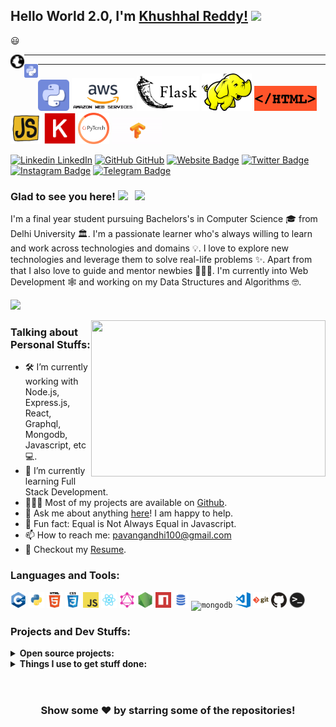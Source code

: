 ## Hello World 2.0, I'm [Khushhal Reddy!](https://github.com/KKhushhalR2405/) <img src="https://raw.githubusercontent.com/iampavangandhi/iampavangandhi/master/gifs/Hi.gif" width="30px"></h2>  :smiley:

[<img align="left" alt="codeSTACKr.com" width="22px" src="https://raw.githubusercontent.com/iconic/open-iconic/master/svg/globe.svg" />][website]

---------------------------------------------------------------------------------------------------------------------------------------------------------------------------------

[<img align="left" alt="https://github.com/KKhushhalR2405/" width="22px" src="https://github.com/KKhushhalR2405/Bio/blob/master/python%20gif.gif" />][website]


---------------------------------------------------------------------------------------------------------------------------------------------------------------------------------

<img src="https://github.com/KKhushhalR2405/Bio/blob/master/python%20gif.gif" width="50px"></h2>
<img src="https://github.com/KKhushhalR2405/Bio/blob/master/aws.gif" width="100px"></h2>
<img src="https://github.com/KKhushhalR2405/Bio/blob/master/flask.png" width="100px"></h2>
<img src="https://github.com/KKhushhalR2405/Bio/blob/master/hadoop.jpg" width="80px"></h2>
<img src="https://github.com/KKhushhalR2405/Bio/blob/master/html.gif" width="100px"></h2>
<img src="https://github.com/KKhushhalR2405/Bio/blob/master/javascript.gif" width="50px"></h2>
<img src="https://github.com/KKhushhalR2405/Bio/blob/master/keras.png" width="50px"></h2>
<img src="https://github.com/KKhushhalR2405/Bio/blob/master/pytorch.gif" width="50px"></h2>
<img src="https://github.com/KKhushhalR2405/Bio/blob/master/tensorflow.gif" width="80px"></h2>






[![Linkedin](https://i.stack.imgur.com/gVE0j.png) LinkedIn](https://www.linkedin.com/in/khushhalreddy/)
[![GitHub](https://i.stack.imgur.com/tskMh.png) GitHub](https://github.com/KKhushhalR2405/)
[![Website Badge](https://img.shields.io/badge/Portfolio%20Website-3b5998?style=flat-square&logo=google-chrome&logoColor=white)](https://iampavangandhi.github.io/)
[![Twitter Badge](https://img.shields.io/badge/-@iampavangandhi-00acee?style=flat-square&logo=Twitter&logoColor=white)](https://twitter.com/iampavangandhi)
[![Instagram Badge](https://img.shields.io/badge/-@iampavangandhi-e4405f?style=flat-square&logo=Instagram&logoColor=white)](https://instagram.com/iampavangandhi/)
[![Telegram Badge](https://img.shields.io/badge/-@iampavangandhi-0088cc?style=flat-square&logo=Telegram&logoColor=white)](https://t.me/iampavangandhi)

### Glad to see you here! <img src="https://raw.githubusercontent.com/iampavangandhi/iampavangandhi/master/gifs/emoji.gif" width="27px"> &nbsp; ![](https://visitor-badge.glitch.me/badge?page_id=iampavangandhi.iampavangandhi&style=flat-square&color=0088cc)

I'm a final year student pursuing Bachelors's in Computer Science 🎓 from Delhi University 🏛. I'm a passionate learner who's always willing to learn and work across technologies and domains 💡. I love to explore new technologies and leverage them to solve real-life problems ✨. Apart from that I also love to guide and mentor newbies 👨🏻‍💻. I'm currently into Web Development 🕸️ and working on my Data Structures and Algorithms 🤓.

[![](https://gitwar.herokuapp.com/badge?username=iampavangandhi&label=Gitwar%20Profile%20Score&style=for-the-badge&color=0088cc)](https://gitwar.herokuapp.com/)

<img align="right" height="250" width="375" alt="" src="https://raw.githubusercontent.com/iampavangandhi/iampavangandhi/master/gifs/coder.gif" />

### Talking about Personal Stuffs:

- 🛠 I’m currently working with Node.js, Express.js, React, <br /> Graphql, Mongodb, Javascript, etc 💻.
- 🚀 I’m currently learning Full Stack Development.
- 👨🏻‍💻 Most of my projects are available on [Github](https://github.com/iampavangandhi).
- 💬 Ask me about anything [here](https://github.com/iampavangandhi/iampavangandhi/issues/2)! I am happy to help.
- 👾 Fun fact: Equal is Not Always Equal in Javascript.
- 📫 How to reach me: pavangandhi100@gmail.com
- 📝 Checkout my [Resume](https://github.com/iampavangandhi/iampavangandhi/blob/master/resume.pdf).

### Languages and Tools:

<code><img height="25" src="https://raw.githubusercontent.com/github/explore/80688e429a7d4ef2fca1e82350fe8e3517d3494d/topics/cpp/cpp.png" alt="cpp"></code>
<code><img height="25" src="https://raw.githubusercontent.com/github/explore/80688e429a7d4ef2fca1e82350fe8e3517d3494d/topics/python/python.png" alt="python"></code>
<code><img height="25" src="https://raw.githubusercontent.com/github/explore/80688e429a7d4ef2fca1e82350fe8e3517d3494d/topics/html/html.png" alt="html"></code>
<code><img height="25" src="https://raw.githubusercontent.com/github/explore/80688e429a7d4ef2fca1e82350fe8e3517d3494d/topics/css/css.png" alt="css"></code>
<code><img height="25" src="https://raw.githubusercontent.com/github/explore/80688e429a7d4ef2fca1e82350fe8e3517d3494d/topics/javascript/javascript.png" alt="javascript"></code>
<code><img height="25" src="https://raw.githubusercontent.com/github/explore/80688e429a7d4ef2fca1e82350fe8e3517d3494d/topics/react/react.png" alt="react"></code>
<code><img height="25" src="https://raw.githubusercontent.com/github/explore/80688e429a7d4ef2fca1e82350fe8e3517d3494d/topics/graphql/graphql.png" alt="graphql"></code>
<code><img height="25" src="https://raw.githubusercontent.com/github/explore/80688e429a7d4ef2fca1e82350fe8e3517d3494d/topics/nodejs/nodejs.png" alt="nodejs"></code>
<code><img height="25" src="https://raw.githubusercontent.com/github/explore/80688e429a7d4ef2fca1e82350fe8e3517d3494d/topics/npm/npm.png" alt="nodejs"></code>
<code><img height="25" src="https://raw.githubusercontent.com/github/explore/80688e429a7d4ef2fca1e82350fe8e3517d3494d/topics/sql/sql.png" alt="sql"></code>
<code><img height="25" src="https://encrypted-tbn0.gstatic.com/images?q=tbn%3AANd9GcSTTzPAw-55ssm1Im594xYZ9eRQu2JylrkYLg&usqp=CAU" alt="mongodb"></code>
<code><img height="25" src="https://raw.githubusercontent.com/github/explore/80688e429a7d4ef2fca1e82350fe8e3517d3494d/topics/visual-studio-code/visual-studio-code.png" alt="vscode"></code>
<code><img height="25" src="https://raw.githubusercontent.com/github/explore/80688e429a7d4ef2fca1e82350fe8e3517d3494d/topics/git/git.png" alt="git"></code>
<code><img height="25" src="https://raw.githubusercontent.com/github/explore/80688e429a7d4ef2fca1e82350fe8e3517d3494d/topics/github-api/github-api.png" alt="github"></code>
<code><img height="25" src="https://raw.githubusercontent.com/github/explore/80688e429a7d4ef2fca1e82350fe8e3517d3494d/topics/terminal/terminal.png" alt="terminal"></code>

### Projects and Dev Stuffs:

<details>
  <summary><b>Open source projects:</b></summary>

<br />
<table>
  <thead align="center">
    <tr border: none;>
      <td><b>💻 Projects</b></td>
      <td><b>🌟 Stars</b></td>
      <td><b>🍴 Forks</b></td>
      <td><b>🐛 Issues</b></td>
      <td><b>🔔 Pull Requests</b></td>
      <td><b>👨‍💻 Language</b></td>
    </tr>
  </thead>
  <tbody>
    <tr>
	    <td><a href="https://github.com/iampavangandhi/TheNodeCourse"><b>👨🏻‍💻 TheNodeCourse</b></a></td>
      <td><img alt="Stars" src="https://img.shields.io/github/stars/iampavangandhi/TheNodeCourse?style=flat-square&labelColor=343b41"/></td>
      <td><img alt="Forks" src="https://img.shields.io/github/forks/iampavangandhi/TheNodeCourse?style=flat-square&labelColor=343b41"/></td>
      <td><img alt="Issues" src="https://img.shields.io/github/issues/iampavangandhi/TheNodeCourse?style=flat-square"/></td>
      <td><img alt="Pull Requests" src="https://img.shields.io/github/issues-pr/iampavangandhi/TheNodeCourse?style=flat-square"/></td>
      <td><img alt="Language" src="https://img.shields.io/github/languages/top/iampavangandhi/TheNodeCourse?style=flat-square"/></td> 
    </tr>
    <tr>
	    <td><a href="https://github.com/iampavangandhi/Gitwar"><b>🚀 Gitwar</b></a></td>
      <td><img alt="Stars" src="https://img.shields.io/github/stars/iampavangandhi/Gitwar?style=flat-square&labelColor=343b41"/></td>
      <td><img alt="Forks" src="https://img.shields.io/github/forks/iampavangandhi/Gitwar?style=flat-square&labelColor=343b41"/></td>
      <td><img alt="Issues" src="https://img.shields.io/github/issues/iampavangandhi/Gitwar?style=flat-square"/></td>
      <td><img alt="Pull Requests" src="https://img.shields.io/github/issues-pr/iampavangandhi/Gitwar?style=flat-square"/></td>
      <td><img alt="Language" src="https://img.shields.io/github/languages/top/iampavangandhi/Gitwar?style=flat-square"/></td>
    </tr>
    <tr>
	    <td><a href="https://github.com/iampavangandhi/TradeByte"><b>💸 TradeByte</b></a></td>
      <td><img alt="Stars" src="https://img.shields.io/github/stars/iampavangandhi/TradeByte?style=flat-square&labelColor=343b41"/></td>
      <td><img alt="Forks" src="https://img.shields.io/github/forks/iampavangandhi/TradeByte?style=flat-square&labelColor=343b41"/></td>
      <td><img alt="Issues" src="https://img.shields.io/github/issues/iampavangandhi/TradeByte?style=flat-square"/></td>
      <td><img alt="Pull Requests" src="https://img.shields.io/github/issues-pr/iampavangandhi/TradeByte?style=flat-square"/></td>
      <td><img alt="Language" src="https://img.shields.io/github/languages/top/iampavangandhi/TradeByte?label=javascript&style=flat-square"/></td>
    </tr>
  </tbody>
</table>

</details>

<details>
	
  <br />
  <summary><b>Things I use to get stuff done:</b></summary>
  	<ul>
  	    <li><b>OS:</b> Ubuntu 20.04</li>
  	    <li><b>Browser</b> Firefox Developer Edition</li>
	    <li><b>Code Editor:</b> VSCode - The best editor out there</li>
	    <br />
	Checkout The Complete VSCode Settings <a href="https://gist.github.com/iampavangandhi/039b1dc5a7cdcb007ab3691814d53130">Here</a>.
	</ul>
	
</details>

<img alt="" src="https://github-readme-stats.vercel.app/api?username=iampavangandhi&show_icons=true&hide_border=true" />

#

<div align="center">

### Show some ❤️ by starring some of the repositories!

</div>

[website]: https://codeSTACKr.com
